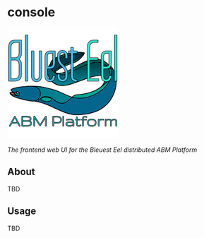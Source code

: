 # console

[![Project Logo][logo]][logo-large]

*The frontend web UI for the Bleuest Eel distributed ABM Platform*

## About

TBD

## Usage

TBD

<!-- Named page links below: /-->

[logo]: https://raw.githubusercontent.com/bluest-eel/branding/master/logo/Logo-v1-x250.png
[logo-large]: https://raw.githubusercontent.com/bluest-eel/branding/master/logo/Logo-v1.png
